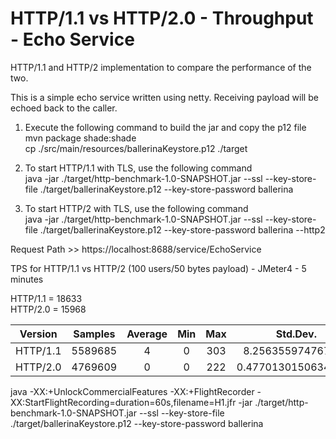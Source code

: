 # HTTP/1.1 vs HTTP/2.0 - Throughput - Echo Service

HTTP/1.1 and HTTP/2 implementation to compare the performance of the two. 

This is a simple echo service written using netty. Receiving payload will be echoed back to the caller. 

1) Execute the following command to build the jar and copy the p12 file  
 mvn package shade:shade  
 cp ./src/main/resources/ballerinaKeystore.p12 ./target
 
2) To start HTTP/1.1 with TLS, use the following command    
 java -jar ./target/http-benchmark-1.0-SNAPSHOT.jar --ssl --key-store-file ./target/ballerinaKeystore.p12 --key-store-password ballerina  
 
3) To start HTTP/2 with TLS, use the following command  
 java -jar ./target/http-benchmark-1.0-SNAPSHOT.jar --ssl --key-store-file ./target/ballerinaKeystore.p12 --key-store-password ballerina --http2
 
Request Path >> https://localhost:8688/service/EchoService  

TPS for HTTP/1.1 vs HTTP/2 (100 users/50 bytes payload) - JMeter4 - 5 minutes

HTTP/1.1 = 18633  
HTTP/2.0 = 15968  

| Version | Samples | Average | Min | Max | Std.Dev. | Error% | Throughout | Received KB/sec | Sent KB/sec | Avg.Bytes |  
| --- | :---: | :---: | :---: | :---: | :---: | :---: | :---: | :---: | :---: | :---: | 
|HTTP/1.1|5589685|4|0|303|8.256355974767581|0.0|18633.401337413576|3493.7627507650454|5222.447445154|192.0|  
|HTTP/2.0|4769609|0|0|222|0.47701301506342764|0.0|15968.639306830586|41.99599323160443|0.0|2.6930220066257005| 




java -XX:+UnlockCommercialFeatures -XX:+FlightRecorder -XX:StartFlightRecording=duration=60s,filename=H1.jfr -jar ./target/http-benchmark-1.0-SNAPSHOT.jar --ssl --key-store-file ./target/ballerinaKeystore.p12 --key-store-password ballerina




